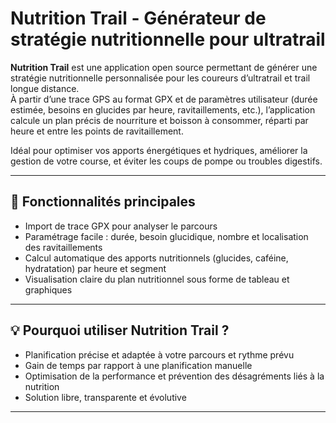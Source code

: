 # Nutrition Trail - Générateur de stratégie nutritionnelle pour ultratrail


**Nutrition Trail** est une application open source permettant de générer une stratégie nutritionnelle personnalisée pour les coureurs d’ultratrail et trail longue distance.  
À partir d’une trace GPS au format GPX et de paramètres utilisateur (durée estimée, besoins en glucides par heure, ravitaillements, etc.), l’application calcule un plan précis de nourriture et boisson à consommer, réparti par heure et entre les points de ravitaillement.  

Idéal pour optimiser vos apports énergétiques et hydriques, améliorer la gestion de votre course, et éviter les coups de pompe ou troubles digestifs.

---

## 🎯 Fonctionnalités principales

- Import de trace GPX pour analyser le parcours  
- Paramétrage facile : durée, besoin glucidique, nombre et localisation des ravitaillements  
- Calcul automatique des apports nutritionnels (glucides, caféine, hydratation) par heure et segment  
- Visualisation claire du plan nutritionnel sous forme de tableau et graphiques  

---

## 💡 Pourquoi utiliser Nutrition Trail ?

- Planification précise et adaptée à votre parcours et rythme prévu  
- Gain de temps par rapport à une planification manuelle  
- Optimisation de la performance et prévention des désagréments liés à la nutrition  
- Solution libre, transparente et évolutive  

---
